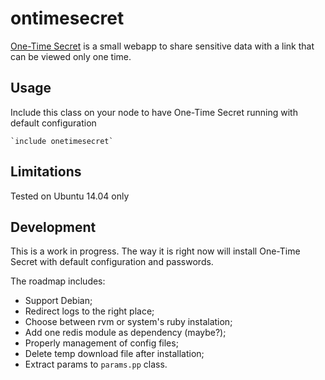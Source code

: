 # ontimesecret

[One-Time Secret](http://onetimesecret.com) is a small webapp to share sensitive data with a link that can be viewed only one time.

## Usage

Include this class on your node to have One-Time Secret running with default configuration

    `include onetimesecret`

## Limitations

Tested on Ubuntu 14.04 only

## Development

This is a work in progress. The way it is right now will install One-Time Secret with default configuration and passwords.

The roadmap includes:

* Support Debian;
* Redirect logs to the right place;
* Choose between rvm or system's ruby instalation;
* Add one redis module as dependency (maybe?);
* Properly management of config files;
* Delete temp download file after installation;
* Extract params to `params.pp` class.
